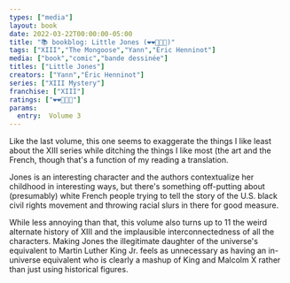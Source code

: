 ```yaml
---
types: ["media"]
layout: book
date: 2022-03-22T00:00:00-05:00
title: "📚 bookblog: Little Jones (❤️❤️🖤🖤🖤)"
tags: ["XIII","The Mongoose","Yann","Éric Henninot"]
media: ["book","comic","bande dessinée"]
titles: ["Little Jones"]
creators: ["Yann","Éric Henninot"]
series: ["XIII Mystery"]
franchise: ["XIII"]
ratings: ["❤️❤️🖤🖤🖤"]
params:
  entry:  Volume 3
---
```


Like the last volume, this one seems to exaggerate the things I like least about the XIII series while ditching the things I like most (the art and the French, though that's a function of my reading a translation. 

Jones is an interesting character and the authors contextualize her childhood in interesting ways, but there's something off-putting about (presumably) white French people trying to tell the story of the U.S. black civil rights movement and throwing racial slurs in there for good measure. 

While less annoying than that, this volume also turns up to 11 the weird alternate history of XIII and the implausible interconnectedness of all the characters. Making Jones the illegitimate daughter of the universe's equivalent to Martin Luther King Jr. feels as unnecessary as having an in-universe equivalent who is clearly a mashup of King and Malcolm X rather than just using historical figures.